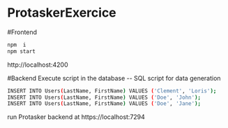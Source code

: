 # ProtaskerExercice

#Frontend
```bash
npm  i
npm start
```
http://localhost:4200

#Backend
Execute script  in the database
-- SQL script for data generation
```bash
INSERT INTO Users(LastName, FirstName) VALUES ('Clement', 'Loris');
INSERT INTO Users(LastName, FirstName) VALUES ('Doe', 'John');
INSERT INTO Users(LastName, FirstName) VALUES ('Doe', 'Jane');
```
run Protasker backend at https://localhost:7294

